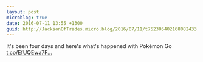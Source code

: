 ```yaml
---
layout: post
microblog: true
date: 2016-07-11 13:55 +1300
guid: http://JacksonOfTrades.micro.blog/2016/07/11/t752305402168082433.html
---
```

It's been four days and here's what's happened with Pokémon Go [t.co/EfUQEwa7F...](https://t.co/EfUQEwa7FT)
